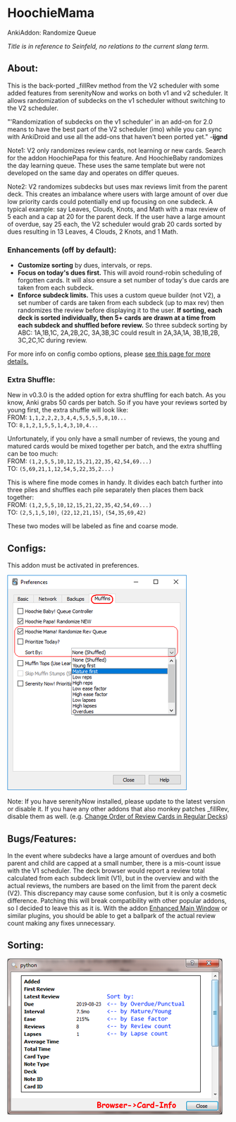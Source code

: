 # HoochieMama
AnkiAddon: Randomize Queue

<i>Title is in reference to Seinfeld, no relations to the current slang term.</i>


## About:
This is the back-ported _fillRev method from the V2 scheduler with some added features from serenityNow and works on both v1 and v2 scheduler. It allows randomization of subdecks on the v1 scheduler without switching to the V2 scheduler.

"'Randomization of subdecks on the v1 scheduler' in an add-on for 2.0 means to have the best part of the V2 scheduler (imo) while you can sync with AnkiDroid and use all the add-ons that haven't been ported yet." -<b>ijgnd</b>

Note1: V2 only randomizes review cards, not learning or new cards. Search for the addon HoochiePapa for this feature. And HoochieBaby randomizes the day learning queue. These uses the same template but were not developed on the same day and operates on differ queues.

Note2: V2 randomizes subdecks but uses max reviews limit from the parent deck. This creates an imbalance where users with large amount of over due low priority cards could potentially end up focusing on one subdeck. A typical example: say Leaves, Clouds, Knots, and Math with a max review of 5 each and a cap at 20 for the parent deck. If the user have a large amount of overdue, say 25 each, the V2 scheduler would grab 20 cards sorted by dues resulting in 13 Leaves, 4 Clouds, 2 Knots, and 1 Math.


### Enhancements (off by default):
- <b>Customize sorting</b> by dues, intervals, or reps.
- <b>Focus on today's dues first.</b> This will avoid round-robin scheduling of forgotten cards. It will also ensure a set number of today's due cards are taken from each subdeck.
- <b>Enforce subdeck limits.</b> This uses a custom queue builder (not V2), a set number of cards are taken from each subdeck (up to max rev) then randomizes the review before displaying it to the user. <b>If sorting, each deck is sorted individually, then 5+ cards are drawn at a time from each subdeck and shuffled before review.</b> So three subdeck sorting by ABC: 1A,1B,1C, 2A,2B,2C, 3A,3B,3C could result in 2A,3A,1A, 3B,1B,2B, 3C,2C,1C during review.

For more info on config combo options, please <a href="https://github.com/lovac42/HoochieMama/blob/master/src/config.md">see this page for more details.</a>


### Extra Shuffle:
New in v0.3.0 is the added option for extra shuffling for each batch. As you know, Anki grabs 50 cards per batch. So if you have your reviews sorted by young first, the extra shuffle will look like:  
FROM: ```1,1,2,2,2,3,4,4,5,5,5,5,8,10...```  
TO: ```8,1,2,1,5,5,1,4,3,10,4...```  

Unfortunately, if you only have a small number of reviews, the young and matured cards would be mixed together per batch, and the extra shuffling can be too much:  
FROM: ```(1,2,5,5,10,12,15,21,22,35,42,54,69...)```  
TO: ```(5,69,21,1,12,54,5,22,35,2...)```  

This is where fine mode comes in handy. It divides each batch further into three piles and shuffles each pile separately then places them back together:  
FROM: ```(1,2,5,5,10,12,15,21,22,35,42,54,69...)```  
TO: ```(2,5,1,5,10)```, ```(22,12,21,15)```, ```(54,35,69,42)```

These two modes will be labeled as fine and coarse mode.


## Configs:
This addon must be activated in preferences.

<img src="https://github.com/lovac42/HoochieMama/blob/master/screenshots/prefmenu.png?raw=true">

Note: If you have serenityNow installed, please update to the latest version or disable it. If you have any other addons that also monkey patches _fillRev, disable them as well. (e.g. <a href="https://ankiweb.net/shared/info/3731265543">Change Order of Review Cards in Regular Decks</a>)


## Bugs/Features:
In the event where subdecks have a large amount of overdues and both parent and child are capped at a small number, there is a mis-count issue with the V1 scheduler. The deck browser would report a review total calculated from each subdeck limit (V1), but in the overview and with the actual reviews, the numbers are based on the limit from the parent deck (V2). This discrepancy may cause some confusion, but it is only a cosmetic difference. Patching this will break compatibility with other popular addons, so I decided to leave this as it is. With the addon <a href="https://ankiweb.net/shared/info/877182321">Enhanced Main Window</a> or similar plugins, you should be able to get a ballpark of the actual review count making any fixes unnecessary.


## Sorting:
<img src="https://github.com/lovac42/HoochieMama/blob/master/screenshots/sorting.png?raw=true">

